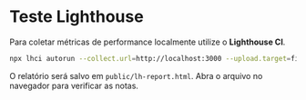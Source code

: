 # Teste Lighthouse

Para coletar métricas de performance localmente utilize o **Lighthouse CI**.

```bash
npx lhci autorun --collect.url=http://localhost:3000 --upload.target=filesystem --upload.outputDir=public
```

O relatório será salvo em `public/lh-report.html`. Abra o arquivo no navegador para verificar as notas.
